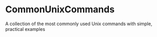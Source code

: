 # CommonUnixCommands
A collection of the most commonly used Unix commands with simple, practical examples
